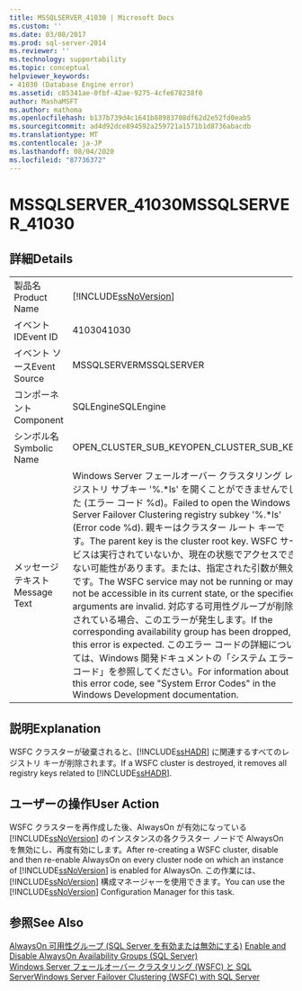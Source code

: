 ```yaml
---
title: MSSQLSERVER_41030 | Microsoft Docs
ms.custom: ''
ms.date: 03/08/2017
ms.prod: sql-server-2014
ms.reviewer: ''
ms.technology: supportability
ms.topic: conceptual
helpviewer_keywords:
- 41030 (Database Engine error)
ms.assetid: c85341ae-0fbf-42ae-9275-4cfe678238f0
author: MashaMSFT
ms.author: mathoma
ms.openlocfilehash: b137b739d4c1641b88983708df62d2e52fd0eab5
ms.sourcegitcommit: ad4d92dce894592a259721a1571b1d8736abacdb
ms.translationtype: MT
ms.contentlocale: ja-JP
ms.lasthandoff: 08/04/2020
ms.locfileid: "87736372"
---
```

# <a name="mssqlserver_41030"></a><span data-ttu-id="74358-102">MSSQLSERVER_41030</span><span class="sxs-lookup"><span data-stu-id="74358-102">MSSQLSERVER_41030</span></span>
    
## <a name="details"></a><span data-ttu-id="74358-103">詳細</span><span class="sxs-lookup"><span data-stu-id="74358-103">Details</span></span>  
  
|||  
|-|-|  
|<span data-ttu-id="74358-104">製品名</span><span class="sxs-lookup"><span data-stu-id="74358-104">Product Name</span></span>|[!INCLUDE[ssNoVersion](../../includes/ssnoversion-md.md)]|  
|<span data-ttu-id="74358-105">イベント ID</span><span class="sxs-lookup"><span data-stu-id="74358-105">Event ID</span></span>|<span data-ttu-id="74358-106">41030</span><span class="sxs-lookup"><span data-stu-id="74358-106">41030</span></span>|  
|<span data-ttu-id="74358-107">イベント ソース</span><span class="sxs-lookup"><span data-stu-id="74358-107">Event Source</span></span>|<span data-ttu-id="74358-108">MSSQLSERVER</span><span class="sxs-lookup"><span data-stu-id="74358-108">MSSQLSERVER</span></span>|  
|<span data-ttu-id="74358-109">コンポーネント</span><span class="sxs-lookup"><span data-stu-id="74358-109">Component</span></span>|<span data-ttu-id="74358-110">SQLEngine</span><span class="sxs-lookup"><span data-stu-id="74358-110">SQLEngine</span></span>|  
|<span data-ttu-id="74358-111">シンボル名</span><span class="sxs-lookup"><span data-stu-id="74358-111">Symbolic Name</span></span>|<span data-ttu-id="74358-112">OPEN_CLUSTER_SUB_KEY</span><span class="sxs-lookup"><span data-stu-id="74358-112">OPEN_CLUSTER_SUB_KEY</span></span>|  
|<span data-ttu-id="74358-113">メッセージ テキスト</span><span class="sxs-lookup"><span data-stu-id="74358-113">Message Text</span></span>|<span data-ttu-id="74358-114">Windows Server フェールオーバー クラスタリング レジストリ サブキー '%.\*ls' を開くことができませんでした (エラー コード %d)。</span><span class="sxs-lookup"><span data-stu-id="74358-114">Failed to open the Windows Server Failover Clustering registry subkey '%.\*ls' (Error code %d).</span></span>  <span data-ttu-id="74358-115">親キーはクラスター ルート キーです。</span><span class="sxs-lookup"><span data-stu-id="74358-115">The parent key is the cluster root key.</span></span>  <span data-ttu-id="74358-116">WSFC サービスは実行されていないか、現在の状態でアクセスできない可能性があります。または、指定された引数が無効です。</span><span class="sxs-lookup"><span data-stu-id="74358-116">The WSFC service may not be running or may not be accessible in its current state, or the specified arguments are invalid.</span></span> <span data-ttu-id="74358-117">対応する可用性グループが削除されている場合、このエラーが発生します。</span><span class="sxs-lookup"><span data-stu-id="74358-117">If the corresponding availability group has been dropped, this error is expected.</span></span> <span data-ttu-id="74358-118">このエラー コードの詳細については、Windows 開発ドキュメントの「システム エラー コード」を参照してください。</span><span class="sxs-lookup"><span data-stu-id="74358-118">For information about this error code, see "System Error Codes" in the Windows Development documentation.</span></span>|  
  
## <a name="explanation"></a><span data-ttu-id="74358-119">説明</span><span class="sxs-lookup"><span data-stu-id="74358-119">Explanation</span></span>  
 <span data-ttu-id="74358-120">WSFC クラスターが破棄されると、[!INCLUDE[ssHADR](../../includes/sshadr-md.md)] に関連するすべてのレジストリ キーが削除されます。</span><span class="sxs-lookup"><span data-stu-id="74358-120">If a WSFC cluster is destroyed, it removes all registry keys related to [!INCLUDE[ssHADR](../../includes/sshadr-md.md)].</span></span>  
  
## <a name="user-action"></a><span data-ttu-id="74358-121">ユーザーの操作</span><span class="sxs-lookup"><span data-stu-id="74358-121">User Action</span></span>  
 <span data-ttu-id="74358-122">WSFC クラスターを再作成した後、AlwaysOn が有効になっている [!INCLUDE[ssNoVersion](../../includes/ssnoversion-md.md)] のインスタンスの各クラスター ノードで AlwaysOn を無効にし、再度有効にします。</span><span class="sxs-lookup"><span data-stu-id="74358-122">After re-creating a WSFC cluster, disable and then re-enable AlwaysOn on every cluster node on which an instance of [!INCLUDE[ssNoVersion](../../includes/ssnoversion-md.md)] is enabled for AlwaysOn.</span></span> <span data-ttu-id="74358-123">この作業には、[!INCLUDE[ssNoVersion](../../includes/ssnoversion-md.md)] 構成マネージャーを使用できます。</span><span class="sxs-lookup"><span data-stu-id="74358-123">You can use the [!INCLUDE[ssNoVersion](../../includes/ssnoversion-md.md)] Configuration Manager for this task.</span></span>  
  
## <a name="see-also"></a><span data-ttu-id="74358-124">参照</span><span class="sxs-lookup"><span data-stu-id="74358-124">See Also</span></span>  
 <span data-ttu-id="74358-125">[AlwaysOn 可用性グループ &#40;SQL Server を有効または無効にする&#41;](../../database-engine/availability-groups/windows/enable-and-disable-always-on-availability-groups-sql-server.md) </span><span class="sxs-lookup"><span data-stu-id="74358-125">[Enable and Disable AlwaysOn Availability Groups &#40;SQL Server&#41;](../../database-engine/availability-groups/windows/enable-and-disable-always-on-availability-groups-sql-server.md) </span></span>  
 [<span data-ttu-id="74358-126">Windows Server フェールオーバー クラスタリング &#40;WSFC&#41; と SQL Server</span><span class="sxs-lookup"><span data-stu-id="74358-126">Windows Server Failover Clustering &#40;WSFC&#41; with SQL Server</span></span>](../../sql-server/failover-clusters/windows/windows-server-failover-clustering-wsfc-with-sql-server.md)  
  
  
